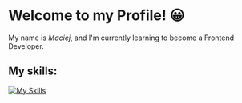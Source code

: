 # Welcome to my Profile! 😀

My name is *Maciej*, and I'm currently learning to become a Frontend Developer.


## My skills:
[![My Skills](https://skillicons.dev/icons?i=html,css,sass,tailwind,js,astro,figma)](https://skillicons.dev)
